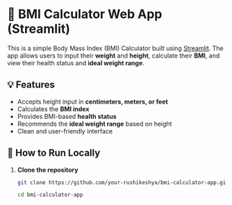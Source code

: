 # 🧮 BMI Calculator Web App (Streamlit)

This is a simple Body Mass Index (BMI) Calculator built using [Streamlit](https://streamlit.io). The app allows users to input their **weight** and **height**, calculate their **BMI**, and view their health status and **ideal weight range**.

## 💡 Features

- Accepts height input in **centimeters, meters, or feet**
- Calculates the **BMI index**
- Provides BMI-based **health status**
- Recommends the **ideal weight range** based on height
- Clean and user-friendly interface

## 🚀 How to Run Locally

1. **Clone the repository**  
   ```bash
   git clone https://github.com/your-rushikeshya/bmi-calculator-app.git
   
   cd bmi-calculator-app
